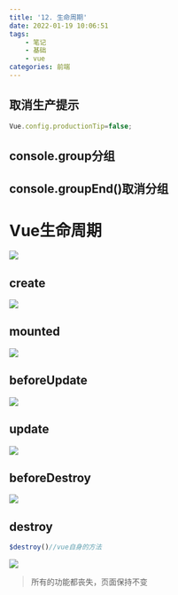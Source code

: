 ```yaml
---
title: '12. 生命周期'
date: 2022-01-19 10:06:51
tags: 
    - 笔记
    - 基础
    - vue
categories: 前端
---
```


## 取消生产提示

```javascript
Vue.config.productionTip=false;
```

## console.group分组

## console.groupEnd()取消分组




# Vue生命周期

![](file://C:\Personal\Documents\IkMarkdown\.assets\1月23vue.md56360.4937962.png)

## create

![](file://C:\Personal\Documents\IkMarkdown\.assets\1月23vue.md56343.3872972.png)

## mounted

![](file://C:\Personal\Documents\IkMarkdown\.assets\1月23vue.md55852.935343.png)

## beforeUpdate

![](file://C:\Personal\Documents\IkMarkdown\.assets\1月23vue.md56162.2985281.png)

## update

![](file://C:\Personal\Documents\IkMarkdown\.assets\1月23vue.md56067.3123484.png)

## beforeDestroy

![](file://C:\Personal\Documents\IkMarkdown\.assets\1月23vue.md56274.1162875.png)

## destroy

```javascript
$destroy()//vue自身的方法
```

![](file://C:\Personal\Documents\IkMarkdown\.assets\1月23vue.md56172.3844651.png)

> 所有的功能都丧失，页面保持不变
